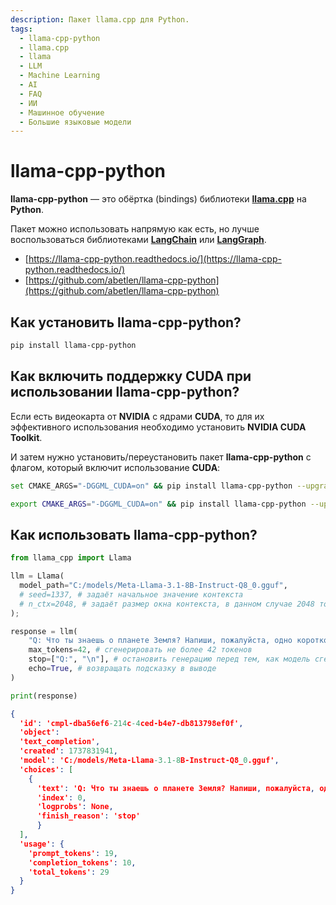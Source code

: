 ```yaml
---
description: Пакет llama.cpp для Python.
tags:
  - llama-cpp-python
  - llama.cpp
  - llama
  - LLM
  - Machine Learning
  - AI
  - FAQ
  - ИИ
  - Машинное обучение
  - Большие языковые модели
---
```


# llama-cpp-python

**llama-cpp-python** — это обёртка (bindings) библиотеки **[llama.cpp](./)** на **Python**.

Пакет можно использовать напрямую как есть, но лучше воспользоваться библиотеками **[LangChain](../langchain)** или **[LangGraph](../langgraph)**.

* [https://llama-cpp-python.readthedocs.io/](https://llama-cpp-python.readthedocs.io/)
* [https://github.com/abetlen/llama-cpp-python](https://github.com/abetlen/llama-cpp-python)

## Как установить llama-cpp-python?

```bash
pip install llama-cpp-python
```

## Как включить поддержку CUDA при использовании llama-cpp-python?

Если есть видеокарта от **NVIDIA** с ядрами **CUDA**, то для их эффективного использования необходимо установить **NVIDIA CUDA Toolkit**.

И затем нужно установить/переустановить пакет **llama-cpp-python** с флагом, который включит использование **CUDA**:

```bash title="Windows"
set CMAKE_ARGS="-DGGML_CUDA=on" && pip install llama-cpp-python --upgrade --force-reinstall --no-cache-dir
```

```bash title="Linux"
export CMAKE_ARGS="-DGGML_CUDA=on" && pip install llama-cpp-python --upgrade --force-reinstall --no-cache-dir
```

## Как использовать llama-cpp-python?

```python
from llama_cpp import Llama

llm = Llama(
  model_path="C:/models/Meta-Llama-3.1-8B-Instruct-Q8_0.gguf",
  # seed=1337, # задаёт начальное значение контекста
  # n_ctx=2048, # задаёт размер окна контекста, в данном случае 2048 токенов
);

response = llm(
    "Q: Что ты знаешь о планете Земля? Напиши, пожалуйста, одно короткое предложение. A:", # инструкция (prompt)
    max_tokens=42, # сгенерировать не более 42 токенов
    stop=["Q:", "\n"], # остановить генерацию перед тем, как модель сгенерирует новый вопрос
    echo=True, # возвращать подсказку в выводе
)

print(response)
```

```json title="Результат"
{
  'id': 'cmpl-dba56ef6-214c-4ced-b4e7-db813798ef0f', 
  'object': 
  'text_completion', 
  'created': 1737831941, 
  'model': 'C:/models/Meta-Llama-3.1-8B-Instruct-Q8_0.gguf', 
  'choices': [
    {
      'text': 'Q: Что ты знаешь о планете Земля? Напиши, пожалуйста, одно короткое предложение. A: Это третья планета в нашей Солнечной системе.', 
      'index': 0, 
      'logprobs': None, 
      'finish_reason': 'stop'
      }
  ], 
  'usage': {
    'prompt_tokens': 19,
    'completion_tokens': 10,
    'total_tokens': 29
  }
}
```
